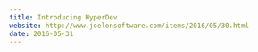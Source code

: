 ```yaml
---
title: Introducing HyperDev
website: http://www.joelonsoftware.com/items/2016/05/30.html
date: 2016-05-31
---
```


